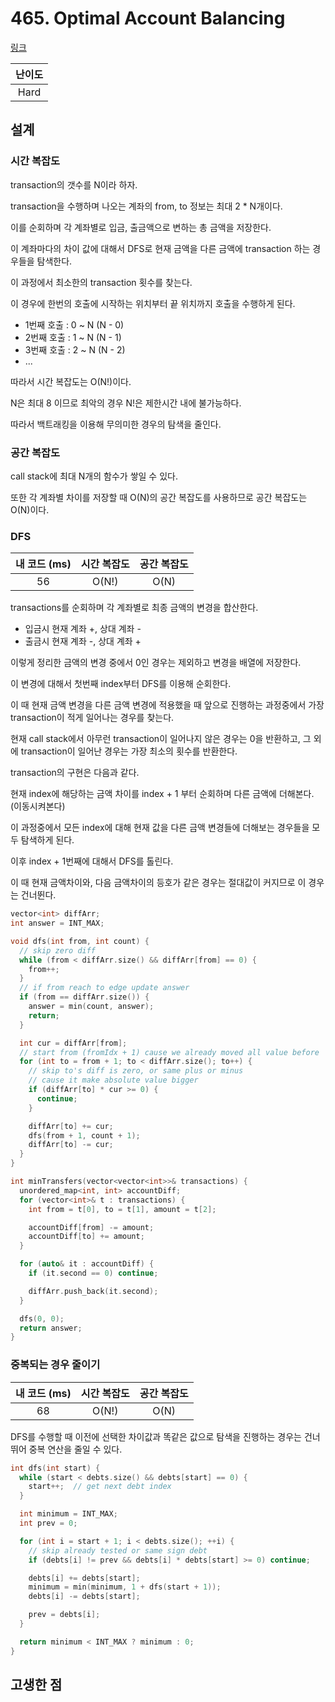 # 465. Optimal Account Balancing

[링크](https://leetcode.com/problems/optimal-account-balancing/)

| 난이도 |
| :----: |
|  Hard  |

## 설계

### 시간 복잡도

transaction의 갯수를 N이라 하자.

transaction을 수행하며 나오는 계좌의 from, to 정보는 최대 2 \* N개이다.

이를 순회하며 각 계좌별로 입금, 출금액으로 변하는 총 금액을 저장한다.

이 계좌마다의 차이 값에 대해서 DFS로 현재 금액을 다른 금액에 transaction 하는 경우들을 탐색한다.

이 과정에서 최소한의 transaction 횟수를 찾는다.

이 경우에 한번의 호출에 시작하는 위치부터 끝 위치까지 호출을 수행하게 된다.

- 1번째 호출 : 0 ~ N (N - 0)
- 2번째 호출 : 1 ~ N (N - 1)
- 3번째 호출 : 2 ~ N (N - 2)
- ...

따라서 시간 복잡도는 O(N!)이다.

N은 최대 8 이므로 최악의 경우 N!은 제한시간 내에 불가능하다.

따라서 백트래킹을 이용해 무의미한 경우의 탐색을 줄인다.

### 공간 복잡도

call stack에 최대 N개의 함수가 쌓일 수 있다.

또한 각 계좌별 차이를 저장할 때 O(N)의 공간 복잡도를 사용하므로 공간 복잡도는 O(N)이다.

### DFS

| 내 코드 (ms) | 시간 복잡도 | 공간 복잡도 |
| :----------: | :---------: | :---------: |
|      56      |    O(N!)    |    O(N)     |

transactions를 순회하며 각 계좌별로 최종 금액의 변경을 합산한다.

- 입금시 현재 계좌 +, 상대 계좌 -
- 출금시 현재 계좌 -, 상대 계좌 +

이렇게 정리한 금액의 변경 중에서 0인 경우는 제외하고 변경을 배열에 저장한다.

이 변경에 대해서 첫번째 index부터 DFS를 이용해 순회한다.

이 때 현재 금액 변경을 다른 금액 변경에 적용했을 때 앞으로 진행하는 과정중에서 가장 transaction이 적게 일어나는 경우를 찾는다.

현재 call stack에서 아무런 transaction이 일어나지 않은 경우는 0을 반환하고, 그 외에 transaction이 일어난 경우는 가장 최소의 횟수를 반환한다.

transaction의 구현은 다음과 같다.

현재 index에 해당하는 금액 차이를 index + 1 부터 순회하며 다른 금액에 더해본다. (이동시켜본다)

이 과정중에서 모든 index에 대해 현재 값을 다른 금액 변경들에 더해보는 경우들을 모두 탐색하게 된다.

이후 index + 1번째에 대해서 DFS를 톨린다.

이 때 현재 금액차이와, 다음 금액차이의 등호가 같은 경우는 절대값이 커지므로 이 경우는 건너뛴다.

```cpp
vector<int> diffArr;
int answer = INT_MAX;

void dfs(int from, int count) {
  // skip zero diff
  while (from < diffArr.size() && diffArr[from] == 0) {
    from++;
  }
  // if from reach to edge update answer
  if (from == diffArr.size()) {
    answer = min(count, answer);
    return;
  }

  int cur = diffArr[from];
  // start from (fromIdx + 1) cause we already moved all value before
  for (int to = from + 1; to < diffArr.size(); to++) {
    // skip to's diff is zero, or same plus or minus
    // cause it make absolute value bigger
    if (diffArr[to] * cur >= 0) {
      continue;
    }

    diffArr[to] += cur;
    dfs(from + 1, count + 1);
    diffArr[to] -= cur;
  }
}

int minTransfers(vector<vector<int>>& transactions) {
  unordered_map<int, int> accountDiff;
  for (vector<int>& t : transactions) {
    int from = t[0], to = t[1], amount = t[2];

    accountDiff[from] -= amount;
    accountDiff[to] += amount;
  }

  for (auto& it : accountDiff) {
    if (it.second == 0) continue;

    diffArr.push_back(it.second);
  }

  dfs(0, 0);
  return answer;
}
```

### 중복되는 경우 줄이기

| 내 코드 (ms) | 시간 복잡도 | 공간 복잡도 |
| :----------: | :---------: | :---------: |
|      68      |    O(N!)    |    O(N)     |

DFS를 수행할 때 이전에 선택한 차이값과 똑같은 값으로 탐색을 진행하는 경우는 건너뛰어 중복 연산을 줄일 수 있다.

```cpp
int dfs(int start) {
  while (start < debts.size() && debts[start] == 0) {
    start++;  // get next debt index
  }

  int minimum = INT_MAX;
  int prev = 0;

  for (int i = start + 1; i < debts.size(); ++i) {
    // skip already tested or same sign debt
    if (debts[i] != prev && debts[i] * debts[start] >= 0) continue;

    debts[i] += debts[start];
    minimum = min(minimum, 1 + dfs(start + 1));
    debts[i] -= debts[start];

    prev = debts[i];
  }

  return minimum < INT_MAX ? minimum : 0;
}
```

## 고생한 점
